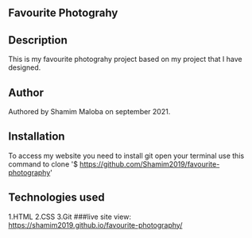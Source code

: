 ## Favourite Photograhy
## Description
This is my favourite photograhy project based on  my project that I have designed.
## Author
Authored by Shamim Maloba on september 2021.
## Installation
To access my website you need to install git
open your terminal
use this command to clone '$ https://github.com/Shamim2019/favourite-photography'
## Technologies used
1.HTML
2.CSS
3.Git
###live site
view: https://shamim2019.github.io/favourite-photography/